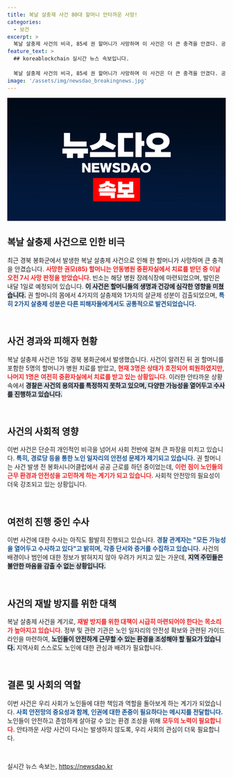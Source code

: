 ```yaml
---
title: 복날 살충제 사건 80대 할머니 안타까운 사망!
categories:
  - 보건
excerpt: >
  복날 살충제 사건의 비극, 85세 권 할머니가 사망하며 이 사건은 더 큰 충격을 안겼다. 공공 근로 후 입원한 할머니는 복날 식사에서 중독증세를 보여, 경찰이 사건의 진범을 쫓고 있다. 클릭해 사건의 전말을 확인하세요!
feature_text: >
  ## koreablockchain 실시간 뉴스 속보입니다.

  복날 살충제 사건의 비극, 85세 권 할머니가 사망하며 이 사건은 더 큰 충격을 안겼다. 공공 근로 후 입원한 할머니는 복날 식사에서 중독증세를 보여, 경찰이 사건의 진범을 쫓고 있다. 클릭해 사건의 전말을 확인하세요!
image: '/assets/img/newsdao_breakingnews.jpg'
---
```


<p><img src="/assets/img/newsdao_breakingnews.jpg" alt="koreablockchain 속보" /></p>

<h2 data-ke-size="size26">복날 살충제 사건으로 인한 비극</h2>

<p data-ke-size="size16">최근 경북 봉화군에서 발생한 복날 살충제 사건으로 인해 한 할머니가 사망하며 큰 충격을 안겼습니다. <b><span style="color: #ee2323;">사망한 권모(85) 할머니는 안동병원 중환자실에서 치료를 받던 중 이날 오전 7시 사망 판정을 받았습니다. </span></b> 빈소는 해당 병원 장례식장에 마련되었으며, 발인은 내달 1일로 예정되어 있습니다. <b><span style="background-color: #21538527;">이 사건은 할머니들의 생명과 건강에 심각한 영향을 미쳤습니다.</span></b> 권 할머니의 몸에서 4가지의 살충제와 1가지의 살균제 성분이 검출되었으며, <b><span style="color: #1a5490;">특히 2가지 살충제 성분은 다른 피해자들에게서도 공통적으로 발견되었습니다.</span></b></p>

<p data-ke-size="size16">&nbsp;</p>

<h2 data-ke-size="size26">사건 경과와 피해자 현황</h2>

<p data-ke-size="size16">복날 살충제 사건은 15일 경북 봉화군에서 발생했습니다. 사건이 알려진 뒤 권 할머니를 포함한 5명의 할머니가 병원 치료를 받았고, <b><span style="color: #ee2323;">현재 3명은 상태가 호전되어 퇴원하였지만, 나머지 1명은 여전히 중환자실에서 치료를 받고 있는 상황입니다.</span></b> 이러한 안타까운 상황 속에서 <b><span style="background-color: #21538527;">경찰은 사건의 용의자를 특정하지 못하고 있으며, 다양한 가능성을 열어두고 수사를 진행하고 있습니다.</span></b></p>

<p data-ke-size="size16">&nbsp;</p>

<h2 data-ke-size="size26">사건의 사회적 영향</h2>

<p data-ke-size="size16">이번 사건은 단순히 개인적인 비극을 넘어서 사회 전반에 걸쳐 큰 파장을 미치고 있습니다. <b><span style="color: #1a5490;">특히, 경로당 등을 통한 노인 일자리의 안전성 문제가 제기되고 있습니다.</span></b> 권 할머니는 사건 발생 전 봉화시니어클럽에서 공공 근로를 하던 중이었는데, <b><span style="color: #ee2323;">이런 점이 노인들의 근무 환경과 안전성을 고민하게 하는 계기가 되고 있습니다.</span></b> 사회적 안전망의 필요성이 더욱 강조되고 있는 상황입니다.</p>

<p data-ke-size="size16">&nbsp;</p>

<h2 data-ke-size="size26">여전히 진행 중인 수사</h2>

<p data-ke-size="size16">이번 사건에 대한 수사는 아직도 활발히 진행되고 있습니다. <b><span style="color: #1a5490;">경찰 관계자는 "모든 가능성을 열어두고 수사하고 있다"고 밝히며, 각종 단서와 증거를 수집하고 있습니다.</span></b> 사건의 배경이나 범인에 대한 정보가 밝혀지지 않아 우려가 커지고 있는 가운데, <b><span style="background-color: #21538527;">지역 주민들은 불안한 마음을 감출 수 없는 상황입니다.</span></b></p>

<p data-ke-size="size16">&nbsp;</p>

<h2 data-ke-size="size26">사건의 재발 방지를 위한 대책</h2>

<p data-ke-size="size16">복날 살충제 사건을 계기로, <b><span style="color: #ee2323;">재발 방지를 위한 대책이 시급히 마련되어야 한다는 목소리가 높아지고 있습니다.</span></b> 정부 및 관련 기관은 노인 일자리의 안전성 확보와 관련된 가이드라인을 마련하여, <b><span style="background-color: #21538527;">노인들이 안전하게 근무할 수 있는 환경을 조성해야 할 필요가 있습니다.</span></b> 지역사회 스스로도 노인에 대한 관심과 배려가 필요합니다.</p>

<p data-ke-size="size16">&nbsp;</p>

<h2 data-ke-size="size26">결론 및 사회의 역할</h2>

<p data-ke-size="size16">이번 사건은 우리 사회가 노인들에 대한 책임과 역할을 돌아보게 하는 계기가 되었습니다. <b><span style="color: #1a5490;">사회 안전망의 중요성과 함께, 인권에 대한 존중이 필요하다는 메시지를 전달합니다.</span></b> 노인들이 안전하고 존엄하게 살아갈 수 있는 환경 조성을 위해 <b><span style="color: #ee2323;">모두의 노력이 필요합니다.</span></b> 안타까운 사망 사건이 다시는 발생하지 않도록, 우리 사회의 관심이 더욱 필요합니다.</p>

<p data-ke-size="size16">&nbsp;</p>
실시간 뉴스 속보는, <a href="https://newsdao.kr" rel="dofollow">https://newsdao.kr</a>


